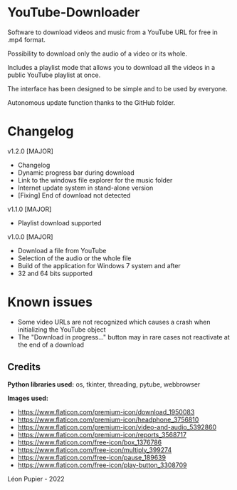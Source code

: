# YouTube-Downloader
Software to download videos and music from a YouTube URL for free in .mp4 format.

Possibility to download only the audio of a video or its whole.

Includes a playlist mode that allows you to download all the videos in a public YouTube playlist at once.

The interface has been designed to be simple and to be used by everyone.

Autonomous update function thanks to the GitHub folder.

# Changelog
v1.2.0 [MAJOR]
- Changelog
- Dynamic progress bar during download
- Link to the windows file explorer for the music folder
- Internet update system in stand-alone version
- [Fixing] End of download not detected

v1.1.0 [MAJOR]
- Playlist download supported

v1.0.0 [MAJOR]
- Download a file from YouTube
- Selection of the audio or the whole file
- Build of the application for Windows 7 system and after
- 32 and 64 bits supported

# Known issues
  - Some video URLs are not recognized which causes a crash when initializing the YouTube object
  - The "Download in progress..." button may in rare cases not reactivate at the end of a download

## Credits
__Python libraries used:__ os, tkinter, threading, pytube, webbrowser

**Images used:**

- https://www.flaticon.com/premium-icon/download_1950083
- https://www.flaticon.com/premium-icon/headphone_3756810
- https://www.flaticon.com/premium-icon/video-and-audio_5392860
- https://www.flaticon.com/premium-icon/reports_3568717
- https://www.flaticon.com/free-icon/box_1376786
- https://www.flaticon.com/free-icon/multiply_399274
- https://www.flaticon.com/free-icon/pause_189639
- https://www.flaticon.com/free-icon/play-button_3308709

Léon Pupier - 2022
